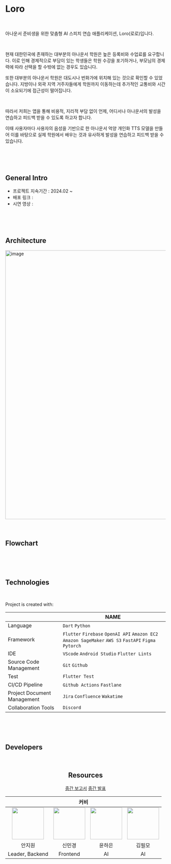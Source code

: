 # Loro

<br/>

아나운서 준비생을 위한 맞춤형 AI 스피치 연습 애플리케이션, Loro(로로)입니다.

<br/>

현재 대한민국에 존재하는 대부분의 아나운서 학원은 높은 등록비와 수업료를 요구합니다. 이로 인해 경제적으로 부담이 있는 학생들은 학원 수강을 포기하거나, 부모님의 경제력에 따라 선택을 할 수밖에 없는 경우도 있습니다.

또한 대부분의 아나운서 학원은 대도시나 번화가에 위치해 있는 것으로 확인할 수 있었습니다. 지방이나 외곽 지역 거주자들에게 학원까지 이동하는데 추가적인 교통비와 시간이 소요되기에 접근성이 떨어집니다.

<br/>

따라서 저희는 앱을 통해 비용적, 지리적 부담 없이 언제, 어디서나 아나운서의 발성을 연습하고 피드백 받을 수 있도록 하고자 합니다.

이때 사용자마다 사용자의 음성을 기반으로 한 아나운서 억양 개인화 TTS 모델을 만들어 이를 바탕으로 실제 학원에서 배우는 것과 유사하게 발성을 연습하고 피드백 받을 수 있습니다.

<br/>
<br/>
<br/>

## General Intro

- 프로젝트 지속기간 : 2024.02 ~
- 배포 링크 :
- 시연 영상 :

<br/>
<br/>
<br/>

## Architecture

<img width="845" alt="image" src="https://github.com/kookmin-sw/capstone-2024-08/assets/66212424/2e998c82-ff8d-43ce-89a1-ef2768c68d1c">

<br/>
<br/>
<br/>

## Flowchart

<br/>
<br/>
<br/>

## Technologies

<br/>

Project is created with:

|                             | NAME                                                                                                   |
| --------------------------- | ------------------------------------------------------------------------------------------------------ |
| Language                    | `Dart` `Python`                                                                                        |
| Framework                   | `Flutter` `Firebase` `OpenAI API` `Amazon EC2` `Amazon SageMaker` `AWS S3` `FastAPI` `Figma` `Pytorch` |
| IDE                         | `VScode` `Android Studio` `Flutter Lints`                                                              |
| Source Code Management      | `Git` `Github`                                                                                         |
| Test                        | `Flutter Test `                                                                                        |
| CI/CD Pipeline              | `Github Actions` `Fastlane`                                                                            |
| Project Document Management | `Jira` `Confluence` `Wakatime`                                                                         |
| Collaboration Tools         | `Discord`                                                                                              |

<br/>
<br/>
<br/>

## Developers

<br/>

<div align='center'>
<table>
    <thead>
        <tr>
            <th colspan="5">커비</th>
        </tr>
    </thead>
    <tbody>
        <tr>
          <tr>
            <td align='center'><a href="https://github.com/anjiwon319 "><img src="https://avatars.githubusercontent.com/u/66212424?v=4" width="100" height="100">
            <td align='center'><a href="https://github.com/Shin-MG "><img src="https://avatars.githubusercontent.com/u/66138381?v=4" width="100" height="100">
            <td align='center'><a href="https://github.com/YunHaaaa "><img src="https://avatars.githubusercontent.com/u/63325450?v=4" width="100" height="100">
            <td align='center'><a href="https://github.com/why-arong"><img src="https://avatars.githubusercontent.com/u/68311908?v=4" width="100" height="100">
          <tr>
            <td align='center'>안지원</td>
            <td align='center'>신민경</td>
            <td align='center'>윤하은</td>
            <td align='center'>김필모</td>
          </tr>
          <tr>
            <td align='center'>Leader, Backend</td>
            <td align='center'>Frontend</td>
            <td align='center'>AI</td>
            <td align='center'>AI</td>
        </tr>

## Resources

<a href="./resources/cd_midterm-report.docx">중간 보고서</a>
<a href="./resources/cd_midterm_ppt.pdf">중간 발표</a>
